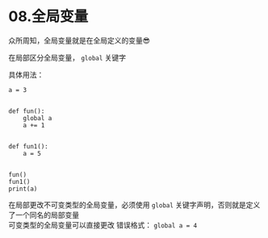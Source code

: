 # 08.全局变量

众所周知，全局变量就是在全局定义的变量😎

在局部区分全局变量， `global` 关键字

具体用法：

```text
a = 3


def fun():
    global a
    a += 1


def fun1():
    a = 5


fun()
fun1()
print(a)
```

在局部更改不可变类型的全局变量，必须使用 `global` 关键字声明，否则就是定义了一个同名的局部变量  
可变类型的全局变量可以直接更改 错误格式： `global a = 4`

